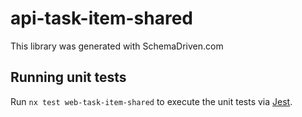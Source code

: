
# api-task-item-shared

This library was generated with SchemaDriven.com

## Running unit tests

Run `nx test web-task-item-shared` to execute the unit tests via [Jest](https://jestjs.io).


